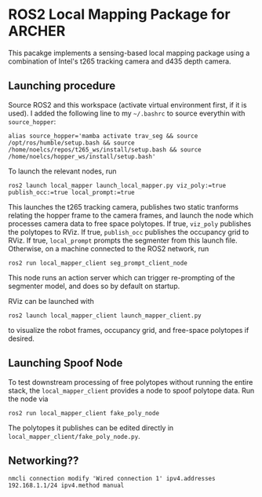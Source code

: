 # ROS2 Local Mapping Package for ARCHER

This pacakge implements a sensing-based local mapping package using a combination of Intel's t265 tracking camera and d435 depth camera. 

## Launching procedure

Source ROS2 and this workspace (activate virtual environment first, if it is used). I added the following line to my `~/.bashrc` to source everythin with `source_hopper`:
```
alias source_hopper='mamba activate trav_seg && source /opt/ros/humble/setup.bash && source /home/noelcs/repos/t265_ws/install/setup.bash && source /home/noelcs/hopper_ws/install/setup.bash'
```

To launch the relevant nodes, run
```
ros2 launch local_mapper launch_local_mapper.py viz_poly:=true publish_occ:=true local_prompt:=true
```

This launches the t265 tracking camera, publishes two static tranforms relating the hopper frame to the camera frames, and launch the node which processes camera data to free space polytopes. If true, ```viz_poly``` publishes the polytopes to RViz. If true, ```publish_occ``` publishes the occupancy grid to RViz. If true, ```local_prompt``` prompts the segmenter from this launch file. Otherwise, on a machine connected to the ROS2 network, run
```
ros2 run local_mapper_client seg_prompt_client_node
```
This node runs an action server which can trigger re-prompting of the segmenter model, and does so by default on startup.

RViz can be launched with
```
ros2 launch local_mapper_client launch_mapper_client.py
```
to visualize the robot frames, occupancy grid, and free-space polytopes if desired.


## Launching Spoof Node
To test downstream processing of free polytopes without running the entire stack, the `local_mapper_client` provides a node to spoof polytope data. Run the node via
```
ros2 run local_mapper_client fake_poly_node
```
The polytopes it publishes can be edited directly in `local_mapper_client/fake_poly_node.py`. 


## Networking??

```
nmcli connection modify 'Wired connection 1' ipv4.addresses 192.168.1.1/24 ipv4.method manual
```